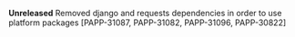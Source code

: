**Unreleased**
Removed django and requests dependencies in order to use platform packages [PAPP-31087, PAPP-31082, PAPP-31096, PAPP-30822]
